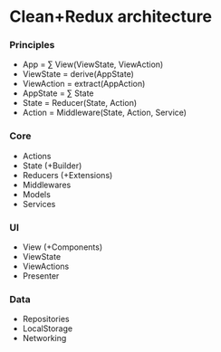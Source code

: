 #  Clean+Redux architecture 

### Principles
- App = ∑ View(ViewState, ViewAction)
- ViewState = derive(AppState)
- ViewAction = extract(AppAction)
- AppState = ∑ State
- State = Reducer(State, Action)
- Action = Middleware(State, Action, Service)

### Core
- Actions
- State (+Builder)
- Reducers (+Extensions)
- Middlewares
- Models
- Services

### UI
- View (+Components)
- ViewState
- ViewActions
- Presenter

### Data
- Repositories
- LocalStorage
- Networking
